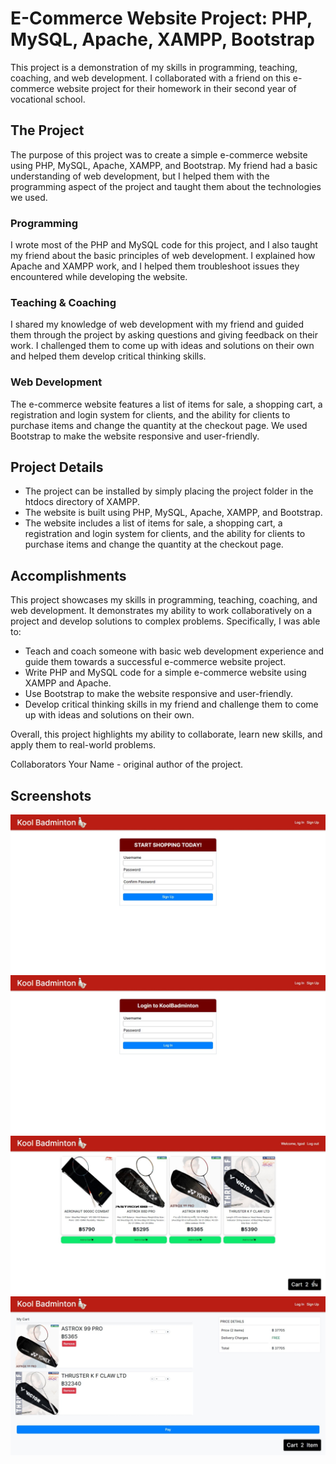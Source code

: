 # E-Commerce Website Project: PHP, MySQL, Apache, XAMPP, Bootstrap
This project is a demonstration of my skills in programming, teaching, coaching, and web development. I collaborated with a friend on this e-commerce website project for their homework in their second year of vocational school.

## The Project
The purpose of this project was to create a simple e-commerce website using PHP, MySQL, Apache, XAMPP, and Bootstrap. My friend had a basic understanding of web development, but I helped them with the programming aspect of the project and taught them about the technologies we used.

### Programming
I wrote most of the PHP and MySQL code for this project, and I also taught my friend about the basic principles of web development. I explained how Apache and XAMPP work, and I helped them troubleshoot issues they encountered while developing the website.

### Teaching & Coaching
I shared my knowledge of web development with my friend and guided them through the project by asking questions and giving feedback on their work. I challenged them to come up with ideas and solutions on their own and helped them develop critical thinking skills.

### Web Development
The e-commerce website features a list of items for sale, a shopping cart, a registration and login system for clients, and the ability for clients to purchase items and change the quantity at the checkout page. We used Bootstrap to make the website responsive and user-friendly.

## Project Details
* The project can be installed by simply placing the project folder in the htdocs directory of XAMPP.
* The website is built using PHP, MySQL, Apache, XAMPP, and Bootstrap.
* The website includes a list of items for sale, a shopping cart, a registration and login system for clients, and the ability for clients to purchase items and change the quantity at the checkout page.
## Accomplishments
This project showcases my skills in programming, teaching, coaching, and web development. It demonstrates my ability to work collaboratively on a project and develop solutions to complex problems. Specifically, I was able to:

* Teach and coach someone with basic web development experience and guide them towards a successful e-commerce website project.
* Write PHP and MySQL code for a simple e-commerce website using XAMPP and Apache.
* Use Bootstrap to make the website responsive and user-friendly.
* Develop critical thinking skills in my friend and challenge them to come up with ideas and solutions on their own.

Overall, this project highlights my ability to collaborate, learn new skills, and apply them to real-world problems.

Collaborators
Your Name - original author of the project.

## Screenshots

![Signup Page](/screenshots/signup.jpeg)
![Login Page](/screenshots/login.jpeg)
![Product Page](/screenshots/product.jpeg)
![Checkout Page](/screenshots/checkout.jpeg)
